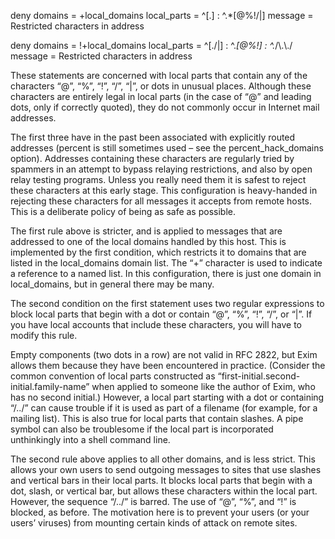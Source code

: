 





deny    domains       = +local_domains
        local_parts   = ^[.] : ^.*[@%!/|]
        message       = Restricted characters in address

deny    domains       = !+local_domains
        local_parts   = ^[./|] : ^.*[@%!] : ^.*/\\.\\./
        message       = Restricted characters in address


 These statements are concerned with local parts that contain any of the characters “@”, “%”, “!”, “/”, “|”, or dots in unusual places. Although these characters are entirely legal in local parts (in the case of “@” and leading dots, only if correctly quoted), they do not commonly occur in Internet mail addresses.

The first three have in the past been associated with explicitly routed addresses (percent is still sometimes used – see the percent_hack_domains option). Addresses containing these characters are regularly tried by spammers in an attempt to bypass relaying restrictions, and also by open relay testing programs. Unless you really need them it is safest to reject these characters at this early stage. This configuration is heavy-handed in rejecting these characters for all messages it accepts from remote hosts. This is a deliberate policy of being as safe as possible.

The first rule above is stricter, and is applied to messages that are addressed to one of the local domains handled by this host. This is implemented by the first condition, which restricts it to domains that are listed in the local_domains domain list. The “+” character is used to indicate a reference to a named list. In this configuration, there is just one domain in local_domains, but in general there may be many.

The second condition on the first statement uses two regular expressions to block local parts that begin with a dot or contain “@”, “%”, “!”, “/”, or “|”. If you have local accounts that include these characters, you will have to modify this rule.

Empty components (two dots in a row) are not valid in RFC 2822, but Exim allows them because they have been encountered in practice. (Consider the common convention of local parts constructed as “first-initial.second-initial.family-name” when applied to someone like the author of Exim, who has no second initial.) However, a local part starting with a dot or containing “/../” can cause trouble if it is used as part of a filename (for example, for a mailing list). This is also true for local parts that contain slashes. A pipe symbol can also be troublesome if the local part is incorporated unthinkingly into a shell command line.

The second rule above applies to all other domains, and is less strict. This allows your own users to send outgoing messages to sites that use slashes and vertical bars in their local parts. It blocks local parts that begin with a dot, slash, or vertical bar, but allows these characters within the local part. However, the sequence “/../” is barred. The use of “@”, “%”, and “!” is blocked, as before. The motivation here is to prevent your users (or your users’ viruses) from mounting certain kinds of attack on remote sites. 
